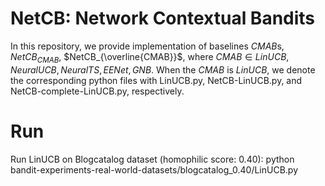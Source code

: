 # NetCB: Network Contextual Bandits
In this repository, we provide implementation of baselines $CMAB$s, $NetCB_{CMAB}$, $NetCB_{\overline{CMAB}}$, where $CMAB \in {LinUCB, NeuralUCB, NeuralTS, EENet, GNB}$. When the $CMAB$ is $LinUCB$, we denote the corresponding python files with LinUCB.py, NetCB-LinUCB.py, and NetCB-complete-LinUCB.py, respectively. 
# Run
Run LinUCB on Blogcatalog dataset (homophilic score: 0.40):
python bandit-experiments-real-world-datasets/blogcatalog_0.40/LinUCB.py
